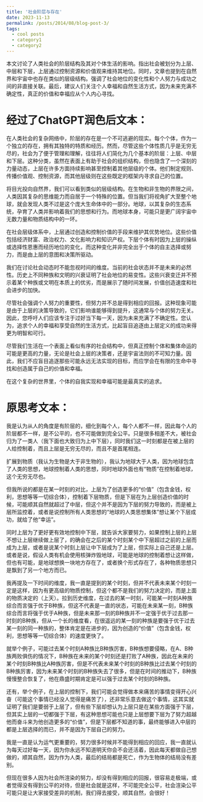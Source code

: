 ```yaml
---
title: '社会阶层与存在'
date: 2023-11-13
permalink: /posts/2014/08/blog-post-3/
tags:
  - cool posts
  - category1
  - category2
---
```


本文讨论了人类社会的阶层结构及其对个体生活的影响。指出社会被划分为上层、中层和下层，上层通过控制资源和价值观来维持其地位。同时，文章也提到在自然界和宇宙中也存在类似的层级结构。强调了社会地位的变化性和个人努力与成功之间的非直接关联。最后，建议人们关注个人幸福和自然生活方式，因为未来充满不确定性，真正的价值和幸福应从个人内心寻找。

经过了ChatGPT润色后文本：
======
在人类社会的复杂网络中，阶层的存在是一个不可逃避的现实。每个个体，作为一个独立的存在，拥有其独特的特质和经历。然而，尽管这些个体性质几乎是无穷无尽的，社会为了便于管理和理解，往往将人们简化为几个基本的阶层：上层、中层和下层。这种分类，虽然在表面上有助于社会的组织结构，但也隐含了一个深刻的力量动态，上层在许多方面持续影响甚至控制着其他层级的个体。他们制定规则、传播价值观、控制资源，而其他层级则在这些既定的框架内寻求自己的位置。
    
将目光投向自然界，我们可以看到类似的层级结构。在生物和非生物的界限之间，人类因其复杂的思维能力而自居于一个特殊的位置。但当我们将视角扩大至整个地球，就会发现人类不过是这个庞大生命体中的一部分。地球，以其复杂的生态系统，孕育了人类并影响着我们的思想和行为。而地球本身，可能只是更广阔宇宙中无数力量和物质结构中的一环。

在社会层级体系中，上层通过创造和控制价值的手段来维护其优势地位。这些价值包括经济财富、政治权力、文化影响力和知识产权。下层个体有时因为上层的操纵或选择性恩惠而经历地位的变化，而这种变化并非完全出于个体的自主选择或努力，而是由上层的意图和决策所驱动。

我们在讨论社会动态时不能忽视时间的维度。当前的社会状态并不是未来的必然性。历史上不同种族和文明的兴衰证明了社会地位的易变性。这些兴衰变迁并不预示着某个种族或文明在本质上的优劣，而是展示了随时间发展，价值创造速度和社会进步的加快。

尽管社会强调个人努力的重要性，但努力并不总是得到相应的回报。这种现象可能是由于上层的决策导致的，它们影响谁能够得到提升，这通常与个体的努力无关。因此，您呼吁人们应该专注于过好当下每一天，因为未来充满了不确定性。您认为，追求个人的幸福和享受自然的生活方式，比起盲目追逐由上层定义的成功来得更为明智和可行。

尽管我们生活在一个表面上看似有序的社会结构中，但真正控制个体和集体命运的可能是更高的力量，无论是社会上层的决策者，还是宇宙法则的不可知力量。因此，我们不应盲目追逐那些可能永远无法实现的目标，而应学会在有限的生命中寻找和创造属于自己的价值和幸福。

在这个复杂的世界里，个体的自我实现和幸福可能是最真实的追求。

原思考文本：
======
我是认为从人的角度是有阶层的，细化到每个人，每个人都不一样，因此每个人的阶层都不一样，是不公平的，也不可能做到完全公平。只是很多相差不大，被社会归为了一类人（我下面也大致归为上中下层），同时我们这一时刻都是在被上层的人给控制着，而且上层是无穷无尽的，而且不是首尾相连。

扩展到物质（我认为生物是大于非生物的），我认为地球大于人类，因为地球包含了人类的思想，地球控制着人类的思想，同时地球外面也有“物质”在控制着地球，这个无穷无尽也。

但我所说的都是在某一时刻的对比，上层为了创造更多的“价值”（包含金钱，权利，思想等等一切综合体），控制着下层物质，但是下层在为上层创造价值的时候，可能顺其自然就超过了中层，但这个并不是因为下层的努力导致的，而是被上层所监控着，或者是说控制所有人类思想的“地球的人类思想集体”想让某个下层成功，就给了他“幸运”。

同时上层为了更好更有效地控制中下层，就告诉大家要努力，如果控制上层的上层不想让上层继续做上层了，的确会在之后的某个时刻某个中下层超过之前的上层而成为上层，或者是说某个时刻上层让中下层成为了上层，但实际上自己还是上层。或者是说，假设人类有机会使用核弹炸毁地球，可能是地球的控制着想让这样做，但也有可能，是地球想换一块地方存在了，或者换个形式存在了，各种物质思想只是飘到了另一个地方而已。 

我再提及一下时间的维度，我一直是提到的某个时刻，但并不代表未来某个时刻一定是这样，因为有更高级的物质控制，但这个都不是我们的努力决定的，而是上面的物质决定的（上天）。拉到历史维度，在过去的某一时刻，可能某一时刻A种族综合而言强于优于B种族，但这不代表是一直的状态，可能在未来某一刻，B种族综合而言将强于优于A种族，但是未来那一刻的B种族并不一定强于优于过去那一时刻的B种族，但从一个长的维度看，在很遥远的某一刻的种族是要强于优于过去某一刻的同一种族的，整体肯定是在进步的，因为创造的“价值”（包含金钱，权利，思想等等一切综合体）的速度更快了。

就举个例子，可能过去某个时刻A种族比B种族厉害，B种族想要侵略，在A、B种族两败俱伤的情况下，B种族在未来的某个时刻还是打败了A种族，因此在未来的某个时刻B种族比A种族厉害，但是不代表未来某个时刻的B种族比过去某个时刻的B种族厉害，因为未来某个时刻的B种族失去了很多，但是在时间的推动下，B种族慢慢整合恢复了，他在鼎盛时期肯定是可以强于过去某个时刻的B种族。 

还有，举个例子，在上层的控制下，我们可能会觉得做本来痛苦的事情变得开心兴奋（可能这个事情已经没人觉得是痛苦了），还非常乐意去做这个事情，这其实就证明了我们是要弱于上层了，但有些下层却想认为上层只是在某些方面强于下层，但其实上层的一切都强于下层，有这种思想可能也只是上层想要下层为了努力超越他而奋斗来为他创造更多的“价值”，但是下层都不知道的事，最终能够进入中层的都是上层选择的而已，并不是因为下层自己的努力。  

我是一直是认为运气更重要的，努力很多时候并不能得到相应的回应，我一直就认为每天过好每一天，因为你永远不知道明天你会不会还活着，因此每天都做自己想做的，顺其自然，因为作为人类，最后的结局都是死亡，作为生物体的结局没有差别。

但现在很多人因为社会所渲染的努力，却没有得到相应的回报，很容易走极端，或者觉得没有得到公平的对待，但是社会就是这样，不可能完全公平，社会渲染公平可能只是让大家接受差异的机制，我们得去接受，顺其自然，会很好！
